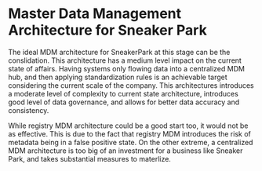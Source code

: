 # Master Data Management Architecture for Sneaker Park

The ideal MDM architecture for SneakerPark at this stage can be the conslidation. This architecture has a medium level impact on the current state of affairs. Having systems only flowing data into a centralized MDM hub, and then applying standardization rules is an achievable target considering the current scale of the company. This architectures introduces a moderate level of complexity to current state architecture, introduces good level of data governance, and allows for better data accuracy and consistency.

While registry MDM architecture could be a good start too, it would not be as effective. This is due to the fact that registry MDM introduces the risk of metadata being in a false positive state. On the other extreme, a centralized MDM architecture is too big of an investment for a business like Sneaker Park, and takes substantial measures to materlize.
